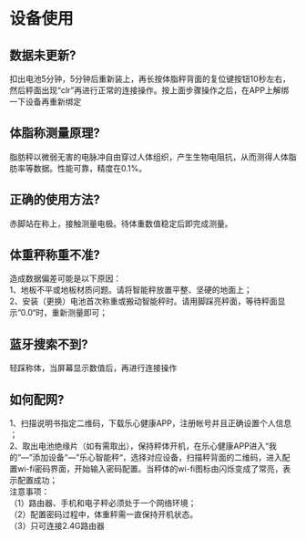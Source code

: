 

<a name="kzSVB"></a>
# 设备使用
<a name="TIRfv"></a>
## 数据未更新?
扣出电池5分钟，5分钟后重新装上，再长按体脂秤背面的复位键按钮10秒左右，然后秤面出现“clr”再进行正常的连接操作。按上面步骤操作之后，在APP上解绑一下设备再重新绑定
<a name="3VPSE"></a>
## 体脂称测量原理?
脂肪秤以微弱无害的电脉冲自由穿过人体组织，产生生物电阻抗，从而测得人体脂肪率等数据。性能可靠，精度在0.1%。
<a name="H0y7d"></a>
## 正确的使用方法?
赤脚站在称上，接触测量电极。待体重数值稳定后即完成测量。
<a name="cjzyW"></a>
## 体重秤称重不准?
造成数据偏差可能是以下原因：<br />1、地板不平或地板材质问题。请将智能秤放置平整、坚硬的地面上；<br />2、安装（更换）电池首次称重或搬动智能秤时。请用脚踩亮秤面，等待秤面显示”0.0“时，重新测量即可；
<a name="nVIyX"></a>
## 蓝牙搜索不到?
轻踩称体，当屏幕显示数值后，再进行连接操作
<a name="9PSH4"></a>
## 如何配网?
1、扫描说明书指定二维码，下载乐心健康APP，注册帐号并且正确设置个人信息 ； <br />2、取出电池绝缘片（如有需取出），保持秤体开机，在乐心健康APP进入“我的“—”添加设备“—”乐心智能秤“，选择对应设备，扫描秤背面的二维码，进入配置wi-fi密码界面，开始输入密码配置。当秤体的wi-fi图标由闪烁变成了常亮，表示配置成功； <br />注意事项：<br />（1）路由器、手机和电子秤必须处于一个网络环境；<br />（2）配置密码过程中，体重秤需一直保持开机状态。<br />（3）只可连接2.4G路由器

